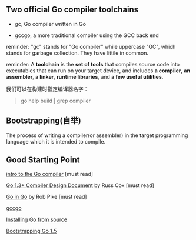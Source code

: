 ## Two official Go compiler toolchains

- gc, Go compiler written in Go

- gccgo, a more traditional compiler using the GCC back end

reminder: "gc" stands for "Go compiler" while uppercase "GC", which stands for garbage collection. They have littile in common.

reminder: A **toolchain** is the **set of tools** that compiles source code into executables that can run on your target device, and includes **a compiler**,  **an assembler**, **a linker**, **runtime libraries**, and **a few useful utilities**.

我们可以在构建时指定编译器名字：

> go help build | grep compiler 

## Bootstrapping(自举)

The process of writing a compiler(or assembler) in the target programming language which it is intended to compile.

## Good Starting Point

[intro to the Go compiler](https://github.com/golang/go/tree/master/src/cmd/compile) [must read]

[Go 1.3+ Compiler Design Document](https://docs.google.com/document/d/1P3BLR31VA8cvLJLfMibSuTdwTuF7WWLux71CYD0eeD8/edit) by Russ Cox [must read]

[Go in Go](https://talks.golang.org/2015/gogo.slide#1) by Rob Pike [must read]

[gccgo](https://github.com/golang/gofrontend)

[Installing Go from source](https://golang.google.cn/doc/install/source)

[Bootstrapping Go 1.5](https://infoq.com/news/2015/01/golang-15-bootstrapped)